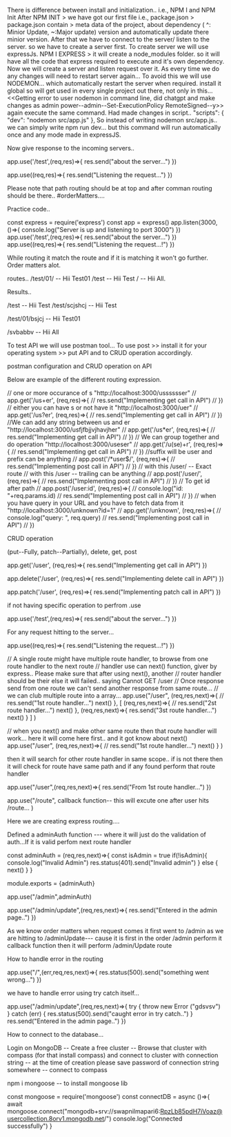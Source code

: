 There is difference between install and initialization..
i.e., NPM I and NPM Init
After NPM INIT > we have got our first file i.e., package.json > package.json contain >
meta data of the project, about dependency ( ^: Minior Update, ~:Major update) version and automatically update there minior version.
After that we have to connect to the server/ listen to the server. so we have to create a server first.
To create server we will use expressJs.
NPM I EXPRESS > it will create a node_modules folder. so it will have all the code that express required to execute and it's own dependency.
Now we will create a server and listen request over it.
As every time we do any changes will need to restart server again... 
To avoid this we will use NODEMON... which automatically restart the server when required.
install it global so will get used in every single project out  there, not only in this...
<<Getting error to user nodemon in command  line, did chatgpt and make changes as admin power--admin--Set-ExecutionPolicy RemoteSigned--y>> again execute the same command.
Had made changes in script..
  "scripts": {
    "dev": "nodemon src/app.js"
  },
So instead of writing nodemon src/app.js.. we can simply  write npm run dev... but this command will run automatically once and any mode made in expressJS.

Now give response to the incoming servers..

app.use('/test',(req,res)=>{
    res.send("about the server...")
})

app.use((req,res)=>{
    res.send("Listening the request...")
})

Please note that path routing should be at top and after comman routing should be there..
#orderMatters....


Practice code..

const express = require('express')
const app = express()
app.listen(3000,()=>{
    console.log("Server is up and listening to port 3000")
})
app.use('/test',(req,res)=>{
    res.send("about the server...")
})
app.use((req,res)=>{
    res.send("Listening the request...!")
})

While routing it match the route and if it is matching it won't go further.
Order matters alot.

routes..
/test/01/ -- Hii Test01
/test     -- Hii Test
/         -- Hii All.

Results.. 

/test  -- Hii Test
/test/scjshcj -- Hii Test

/test/01/bsjcj -- Hii Test01

/svbabbv -- Hii All


To test API we will use postman tool...
To use post >> install it for your operating system >> put API and to CRUD operation accordingly.


postman configuration and CRUD operation on API

Below are example of the different routing expression.

// one or more occurance of s "http://localhost:3000/usssssser"
// app.get('/us+er', (req,res)=>{
//     res.send("Implementing get call in API")
// })
// either you can have s or not have it "http://localhost:3000/uer"
// app.get('/us?er', (req,res)=>{
//     res.send("Implementing get call in API")
// })
//We can add any string between us and er "http://localhost:3000/usfjfbjjvjhavjher"
// app.get('/us*er', (req,res)=>{
//     res.send("Implementing get call in API")
// })
// We can group together and do operation "http://localhost:3000/useser"
// app.get('/u(se)+r', (req,res)=>{
//     res.send("Implementing get call in API")
// })
//suffix will be user and prefix can be anything
// app.post('/*user$/', (req,res)=>{
//     res.send("Implementing post call in API")
// })
//  with this /user/ -- Exact route
// with this /user -- trailing can be anything
// app.post('/user/', (req,res)=>{
//     res.send("Implementing post call in API")
// })
// To get id after path
// app.post('/user:id', (req,res)=>{
//     console.log("id: "+req.params.id)
//     res.send("Implementing post call in API")
// })
// when you have query in your  URL and  you have to fetch data from it "http://localhost:3000/unknown?id=1"
// app.get('/unknown', (req,res)=>{
//     console.log("query: ", req.query)
//     res.send("Implementing post call in API")
// })

CRUD operation

(put--Fully, patch--Partially), delete, get, post

app.get('/user', (req,res)=>{
    res.send("Implementing get call in API")
})

app.delete('/user', (req,res)=>{
    res.send("Implementing delete call in API")
})

app.patch('/user', (req,res)=>{
    res.send("Implementing patch call in API")
})

if not having specific operation to perfrom .use

app.use('/test',(req,res)=>{
    res.send("about the server...")
})

For any request hitting to the server...

app.use((req,res)=>{
    res.send("Listening the request...!")
})


// A single route might have multiple route handler, to browse from one route handler to the next route
// handler use can next() function, giver by express.. Please make sure that after using next(), another 
// router handler should be their else it will failed.. saying Cannot GET /user
// Once response send from one route we can't send another response from same route...
// we can club multiple route into a array...
app.use("/user", (req,res,next)=>{
    // res.send("1st route handler...")
    next()
},
[
(req,res,next)=>{
        // res.send("2st route handler...")
        next()
},
(req,res,next)=>{
        res.send("3st route handler...")
        next()
}
]
)

// when you next() and make other same route then that route handler will work...
here it will come here  first.. and it got know about next()
app.use("/user", (req,res,next)=>{
    // res.send("1st route handler...")
    next()
}
)

then it will search for other route handler in same scope.. if is not there then it will check for route have same path and if any found perform that  route handler

app.use("/user",(req,res,next)=>{
    res.send("From 1st route handler...")
})


app.use("/route", callback function-- this will excute one after user hits /route... )

Here we are creating express routing....

Defined a adminAuth function ---  where it will just do the validation of auth...If it is valid perfom 
next route handler

const adminAuth = (req,res,next)=>{
    const isAdmin = true
    if(!isAdmin){
        console.log("Invalid Admin")
        res.status(401).send("Invalid admin")
    } else {
        next()
    }
}

module.exports = {adminAuth}

app.use("/admin",adminAuth)

app.use("/admin/update",(req,res,next)=>{
    res.send("Entered in the admin page..")
})

As we know order matters when request comes it first went to /admin 
as we are hitting to /adminUpdate--- cause it is first in the order /admin perform it callback function
then it will perform /admin/Update route

How to handle error in the routing 

app.use("/",(err,req,res,next)=>{
    res.status(500).send("something went wrong...")
})

we have to handle error using try catch itself...

app.use("/admin/update",(req,res,next)=>{
        try {
            throw new Error ("gdsvsv")
        } catch (err) {
            res.status(500).send("caught error in try catch..")
        }
    res.send("Entered in the admin page..")
})


How to connect to the database...

Login on MongoDB -- Create a free cluster -- Browse that cluster with compass (for that install compass)
and connect to cluster with connection string -- at the time of creation please save password of connection string somewhere -- connect to compass 

npm i mongoose -- to install mongoose lib

const mongoose = require('mongoose')
const connectDB = async ()=>{
    await mongoose.connect("mongodb+srv://swapnilmapari6:RpzLb85pdH7iVoaz@usercollection.8orv1.mongodb.net/")
    console.log("Connected successfully")
}